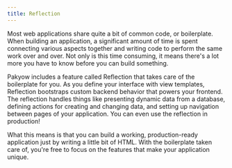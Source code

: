 ```yaml
---
title: Reflection
---
```


Most web applications share quite a bit of common code, or boilerplate. When building an application, a significant amount of time is spent connecting various aspects together and writing code to perform the same work over and over. Not only is this time consuming, it means there's a lot more you have to know before you can build something.

Pakyow includes a feature called Reflection that takes care of the boilerplate for you. As you define your interface with view templates, Reflection bootstraps custom backend behavior that powers your frontend. The reflection handles things like presenting dynamic data from a database, defining actions for creating and changing data, and setting up navigation between pages of your application. You can even use the reflection in production!

What this means is that you can build a working, production-ready application just by writing a little bit of HTML. With the boilerplate taken care of, you're free to focus on the features that make your application unique.
